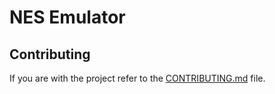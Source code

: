 # NES Emulator

## Contributing ##

If you are with the project refer to the [CONTRIBUTING.md](/CONTRIBUTING.md) file.
